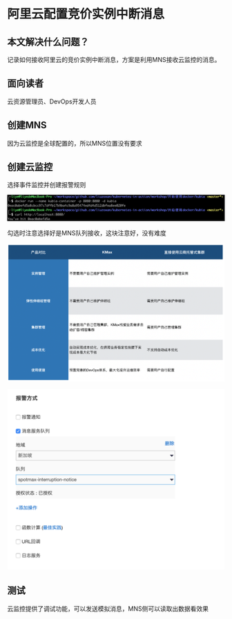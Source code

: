 # 阿里云配置竞价实例中断消息

## 本文解决什么问题？

记录如何接收阿里云的竞价实例中断消息，方案是利用MNS接收云监控的消息。

## 面向读者

云资源管理员、DevOps开发人员

## 创建MNS

因为云监控是全球配置的，所以MNS位置没有要求

## 创建云监控

选择事件监控并创建报警规则

![](../.gitbook/assets/image%20%2882%29.png)

勾选时注意选择好是MNS队列接收，这块注意好，没有难度

![](../.gitbook/assets/image%20%2884%29.png)

![](../.gitbook/assets/image%20%2812%29.png)

## 测试

云监控提供了调试功能，可以发送模拟消息，MNS侧可以读取出数据看效果




